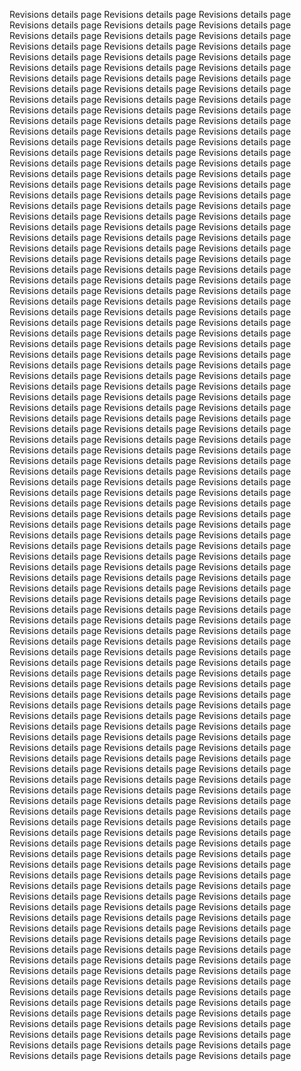 Revisions details page Revisions details page Revisions details page Revisions details page Revisions details page Revisions details page Revisions details page Revisions details page Revisions details page Revisions details page Revisions details page Revisions details page Revisions details page Revisions details page Revisions details page Revisions details page Revisions details page Revisions details page Revisions details page Revisions details page Revisions details page Revisions details page Revisions details page Revisions details page Revisions details page Revisions details page Revisions details page Revisions details page Revisions details page Revisions details page Revisions details page Revisions details page Revisions details page 
Revisions details page Revisions details page Revisions details page Revisions details page Revisions details page Revisions details page Revisions details page Revisions details page Revisions details page Revisions details page Revisions details page Revisions details page Revisions details page Revisions details page Revisions details page Revisions details page Revisions details page Revisions details page Revisions details page Revisions details page Revisions details page Revisions details page Revisions details page Revisions details page Revisions details page Revisions details page Revisions details page Revisions details page Revisions details page Revisions details page Revisions details page Revisions details page Revisions details page Revisions details page Revisions details page Revisions details page Revisions details page Revisions details page Revisions details page Revisions details page Revisions details page Revisions details page Revisions details page Revisions details page Revisions details page Revisions details page Revisions details page Revisions details page Revisions details page Revisions details page Revisions details page Revisions details page Revisions details page Revisions details page Revisions details page Revisions details page Revisions details page Revisions details page Revisions details page Revisions details page Revisions details page Revisions details page Revisions details page Revisions details page Revisions details page Revisions details page Revisions details page Revisions details page Revisions details page Revisions details page Revisions details page Revisions details page Revisions details page Revisions details page Revisions details page Revisions details page Revisions details page Revisions details page Revisions details page Revisions details page Revisions details page Revisions details page Revisions details page Revisions details page Revisions details page Revisions details page Revisions details page Revisions details page Revisions details page Revisions details page Revisions details page Revisions details page Revisions details page Revisions details page Revisions details page Revisions details page Revisions details page Revisions details page Revisions details page Revisions details page Revisions details page Revisions details page Revisions details page Revisions details page Revisions details page Revisions details page Revisions details page Revisions details page Revisions details page Revisions details page Revisions details page Revisions details page Revisions details page Revisions details page Revisions details page Revisions details page Revisions details page Revisions details page Revisions details page Revisions details page Revisions details page Revisions details page Revisions details page Revisions details page Revisions details page Revisions details page Revisions details page Revisions details page Revisions details page Revisions details page Revisions details page Revisions details page Revisions details page Revisions details page Revisions details page Revisions details page Revisions details page Revisions details page Revisions details page Revisions details page Revisions details page Revisions details page Revisions details page Revisions details page Revisions details page Revisions details page Revisions details page Revisions details page Revisions details page Revisions details page Revisions details page Revisions details page Revisions details page Revisions details page Revisions details page Revisions details page Revisions details page Revisions details page Revisions details page Revisions details page Revisions details page Revisions details page Revisions details page Revisions details page Revisions details page Revisions details page Revisions details page Revisions details page Revisions details page Revisions details page Revisions details page Revisions details page Revisions details page Revisions details page Revisions details page Revisions details page Revisions details page Revisions details page Revisions details page Revisions details page Revisions details page Revisions details page Revisions details page Revisions details page Revisions details page Revisions details page Revisions details page Revisions details page Revisions details page Revisions details page Revisions details page Revisions details page Revisions details page Revisions details page Revisions details page Revisions details page Revisions details page Revisions details page Revisions details page Revisions details page Revisions details page Revisions details page Revisions details page Revisions details page Revisions details page Revisions details page Revisions details page Revisions details page Revisions details page Revisions details page Revisions details page Revisions details page Revisions details page Revisions details page Revisions details page Revisions details page Revisions details page Revisions details page Revisions details page Revisions details page Revisions details page Revisions details page Revisions details page Revisions details page Revisions details page Revisions details page Revisions details page Revisions details page Revisions details page Revisions details page Revisions details page Revisions details page Revisions details page Revisions details page Revisions details page Revisions details page Revisions details page Revisions details page Revisions details page Revisions details page Revisions details page Revisions details page Revisions details page Revisions details page Revisions details page Revisions details page Revisions details page Revisions details page Revisions details page Revisions details page Revisions details page Revisions details page Revisions details page Revisions details page Revisions details page Revisions details page Revisions details page Revisions details page Revisions details page Revisions details page Revisions details page Revisions details page Revisions details page Revisions details page 